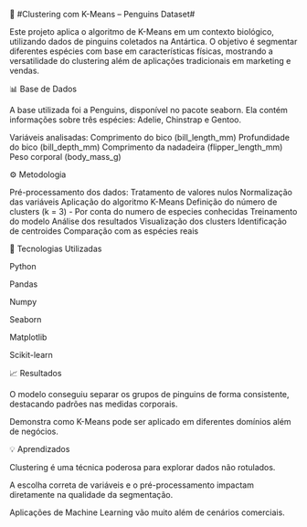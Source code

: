 🐧 #Clustering com K-Means – Penguins Dataset#

Este projeto aplica o algoritmo de K-Means em um contexto biológico, utilizando dados de pinguins coletados na Antártica.
O objetivo é segmentar diferentes espécies com base em características físicas, mostrando a versatilidade do clustering além de aplicações tradicionais em marketing e vendas.

📊 Base de Dados

A base utilizada foi a Penguins, disponível no pacote seaborn.
Ela contém informações sobre três espécies: Adelie, Chinstrap e Gentoo.

Variáveis analisadas:
Comprimento do bico (bill_length_mm)
Profundidade do bico (bill_depth_mm)
Comprimento da nadadeira (flipper_length_mm)
Peso corporal (body_mass_g)

⚙️ Metodologia

Pré-processamento dos dados:
Tratamento de valores nulos
Normalização das variáveis
Aplicação do algoritmo K-Means
Definição do número de clusters (k = 3) - Por conta do numero de especies conhecidas
Treinamento do modelo
Análise dos resultados
Visualização dos clusters
Identificação de centroides
Comparação com as espécies reais

🚀 Tecnologias Utilizadas

Python

Pandas

Numpy

Seaborn

Matplotlib

Scikit-learn

📈 Resultados

O modelo conseguiu separar os grupos de pinguins de forma consistente, destacando padrões nas medidas corporais.

Demonstra como K-Means pode ser aplicado em diferentes domínios além de negócios.

💡 Aprendizados

Clustering é uma técnica poderosa para explorar dados não rotulados.

A escolha correta de variáveis e o pré-processamento impactam diretamente na qualidade da segmentação.

Aplicações de Machine Learning vão muito além de cenários comerciais.
